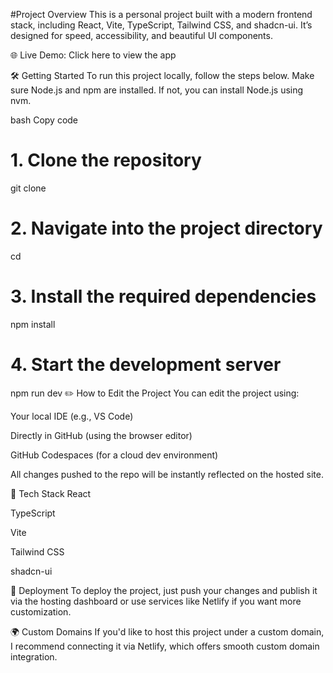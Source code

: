 #Project Overview
This is a personal project built with a modern frontend stack, including React, Vite, TypeScript, Tailwind CSS, and shadcn-ui. It’s designed for speed, accessibility, and beautiful UI components.

🌐 Live Demo: Click here to view the app

🛠️ Getting Started
To run this project locally, follow the steps below. Make sure Node.js and npm are installed. If not, you can install Node.js using nvm.

bash
Copy code
# 1. Clone the repository
git clone <your-git-url>

# 2. Navigate into the project directory
cd <your-project-name>

# 3. Install the required dependencies
npm install

# 4. Start the development server
npm run dev
✏️ How to Edit the Project
You can edit the project using:

Your local IDE (e.g., VS Code)

Directly in GitHub (using the browser editor)

GitHub Codespaces (for a cloud dev environment)

All changes pushed to the repo will be instantly reflected on the hosted site.

🧪 Tech Stack
React

TypeScript

Vite

Tailwind CSS

shadcn-ui

🚀 Deployment
To deploy the project, just push your changes and publish it via the hosting dashboard or use services like Netlify if you want more customization.

🌍 Custom Domains
If you'd like to host this project under a custom domain, I recommend connecting it via Netlify, which offers smooth custom domain integration.


